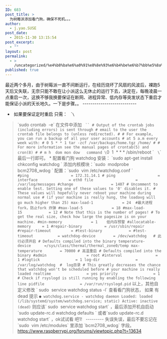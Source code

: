 ```yaml
---
ID: 683
post_title: >
  为树莓派添加看门狗，确保不死机。。。
author:
  - j.yao.SUSE
post_date:
  - 2015-11-30 13:15:54
post_excerpt:
  - ""
layout: post
permalink:
  - >
    /uncategorized/%e4%b8%ba%e6%a0%91%e8%8e%93%e6%b4%be%e6%b7%bb%e5%8a%a0%e7%9c%8b%e9%97%a8%e7%8b%97%ef%bc%8c%e7%a1%ae%e4%bf%9d%e4%b8%8d%e6%ad%bb%e6%9c%ba%e3%80%82%e3%80%82%e3%80%82/
published: true
---
```

最近两个多月，由于树莓派一直不间断运行，在经历烧坏了风扇的风波后，裸跑5天后又失联，无奈只能不敢在让小派这么无休止的运行下去，决定在，每晚凌晨一点重启一次，这换不够我换要保证在断网、进程异常、低内存等突发状态下重启才能保证小派的天长地久。一下是步骤。。<!--more--> --------------------------- 

*    如果要保证定时重启 只需：   \``\` 

> \`sudo crontab  -e\` 在文件中添加 ` `` # Output of the crontab jobs (including errors) is sent through # email to the user the crontab file belongs to (unless redirected). # # For example, you can run a backup of all your user accounts # at 5 a.m every week with: # 0 5 * * 1 tar -zcf /var/backups/home.tgz /home/ # # For more information see the manual pages of crontab(5) and cron(8) # # m h  dom mon dow   command \`0  1  * * * /sbin/reboot \`   ``\``\` 最后一行即可。 * 配置看门狗 watchdog 安装： \`sudo apt-get install chkconfig watchdog \` 添加内核模块：\`sudo  modprobe bcm2708_wdog \` 配置：\`sudo  vim /etc/watchdog.conf \` ``` #ping                   = 172.31.14.1 # ping                   = interface              = eth0 file                   = /var/log/messages #change                 = 1407 # Uncomment to enable test. Setting one of these values to '0' disables it. # These values will hopefully never reboot your machine during normal use # (if your machine is really hung, the loadavg will go much higher than 25) max-load-1             = 24  #最大进程fork，防止fork 炸弹 #max-load-5             = 18 #max-load-15            = 12 # Note that this is the number of pages! # To get the real size, check how large the pagesize is on your machine. #min-memory             = 1    低内存预警 #allocatable-memory     = 1 #repair-binary          = /usr/sbin/repair #repair-timeout         = #test-binary            = #test-timeout           = watchdog-device        = /dev/watchdog   # 此行必须开启 # Defaults compiled into the binary temperature-device      =/sys/class/thermal/thermal_zone0/temp max-temperature        = 70000 # 高温重启 # Defaults compiled into the binary #admin                  = root #interval               = 1 #logtick                = 1 log-dir                = /var/log/watchdog  #  log目录 # This greatly decreases the chance that watchdog won't be scheduled before # your machine is really loaded realtime                = yes priority                = 1 # Check if rsyslogd is still running by enabling the following line pidfile                = /var/run/rsyslogd.pid ``` 以上，其他自定义修改 \` sudo  service watchdog status -l\` 查看看门狗状态， 如果 有dead 提示 ``` ● watchdog.service - watchdog daemon Loaded: loaded (/lib/systemd/system/watchdog.service; static) Active: inactive (dead) ``` 则应该\` sudo  service watchdog start\` ，最后添加开机自启动 \`sudo update-rc.d watchdog defaults \` 或者\`sudo update-rc.d watchdog start\` ，ok试试看 吧1!   --------- 失误失误，最后不要忘记在 \`sudo  vim /etc/modules\` 里添加 \`bcm2708_wdog\` 字段。 <https://www.raspberrypi.org/forums/viewtopic.php?t=13634>